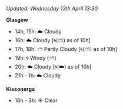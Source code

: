 *Updated: Wednesday 13th April 13:30*

**Glasgow**

* 14h, 15h: :cloud: Cloudy
* 16h: :cloud: Cloudy [:cyclone:(:partly_sunny:) as of 10h]
* 17h, 18h: :partly_sunny: Partly Cloudy [:cyclone:(:partly_sunny:) as of 10h]
* 19h: :cyclone: Windy (:partly_sunny:)
* 20h: :cloud: Cloudy [:cyclone:(:cloud:) as of 10h]
* 21h - 1h: :cloud: Cloudy

**Kissonerga**

* 16h - 3h: :sunny: Clear
